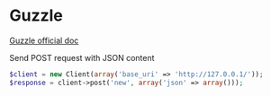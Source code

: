 # Guzzle

[Guzzle official doc](http://docs.guzzlephp.org/en/latest/)

Send POST request with JSON content

```php
$client = new Client(array('base_uri' => 'http://127.0.0.1/'));
$response = client->post('new', array('json' => array()));
```
